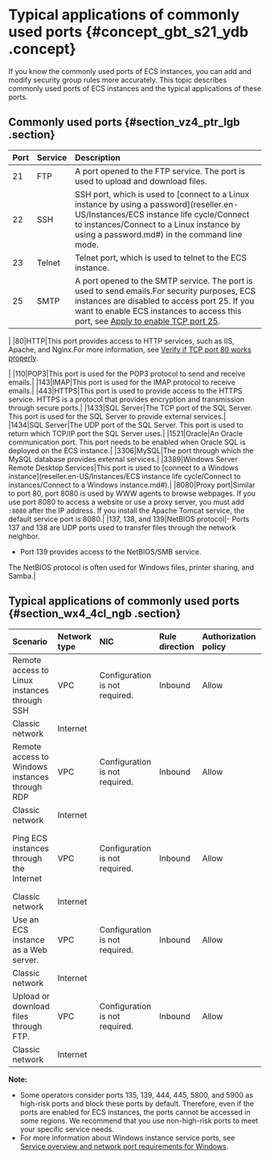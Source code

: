 # Typical applications of commonly used ports {#concept_gbt_s21_ydb .concept}

If you know the commonly used ports of ECS instances, you can add and modify security group rules more accurately. This topic describes commonly used ports of ECS instances and the typical applications of these ports.

## Commonly used ports {#section_vz4_ptr_lgb .section}

|Port|Service|Description|
|:---|:------|:----------|
|21|FTP|A port opened to the FTP service. The port is used to upload and download files.|
|22|SSH|SSH port, which is used to [connect to a Linux instance by using a password](reseller.en-US/Instances/ECS instance life cycle/Connect to instances/Connect to a Linux instance by using a password.md#) in the command line mode.|
|23|Telnet|Telnet port, which is used to telnet to the ECS instance.|
|25|SMTP|A port opened to the SMTP service. The port is used to send emails.For security purposes, ECS instances are disabled to access port 25. If you want to enable ECS instances to access this port, see [Apply to enable TCP port 25](https://partners-intl.aliyun.com/help/doc-detail/56130.htm).

|
|80|HTTP|This port provides access to HTTP services, such as IIS, Apache, and Nginx.For more information, see [Verify if TCP port 80 works properly](https://partners-intl.aliyun.com/help/faq-detail/59367.htm).

|
|110|POP3|This port is used for the POP3 protocol to send and receive emails.|
|143|IMAP|This port is used for the IMAP protocol to receive emails.|
|443|HTTPS|This port is used to provide access to the HTTPS service. HTTPS is a protocol that provides encryption and transmission through secure ports.|
|1433|SQL Server|The TCP port of the SQL Server. This port is used for the SQL Server to provide external services.|
|1434|SQL Server|The UDP port of the SQL Server. This port is used to return which TCP/IP port the SQL Server uses.|
|1521|Oracle|An Oracle communication port. This port needs to be enabled when Oracle SQL is deployed on the ECS instance.|
|3306|MySQL|The port through which the MySQL database provides external services.|
|3389|Windows Server Remote Desktop Services|This port is used to [connect to a Windows instance](reseller.en-US/Instances/ECS instance life cycle/Connect to instances/Connect to a Windows instance.md#).|
|8080|Proxy port|Similar to port 80, port 8080 is used by WWW agents to browse webpages. If you use port 8080 to access a website or use a proxy server, you must add `:8080` after the IP address. If you install the Apache Tomcat service, the default service port is 8080.|
|137, 138, and 139|NetBIOS protocol|-   Ports 137 and 138 are UDP ports used to transfer files through the network neighbor.
-   Port 139 provides access to the NetBIOS/SMB service.

The NetBIOS protocol is often used for Windows files, printer sharing, and Samba.|

## Typical applications of commonly used ports {#section_wx4_4cl_ngb .section}

|Scenario|Network type|NIC|Rule direction|Authorization policy|Protocol type|Port range|Authorization type|Authorization object|Priority|
|:-------|:-----------|:--|:-------------|:-------------------|:------------|:---------|:-----------------|:-------------------|:-------|
|Remote access to Linux instances through SSH|VPC|Configuration is not required.|Inbound|Allow|SSH \(22\)|22/22|Address field access|0.0.0.0/0|1|
|Classic network|Internet|
|Remote access to Windows instances through RDP|VPC|Configuration is not required.|Inbound|Allow|RDP \(3389\)|3389/3389|Address field access|0.0.0.0/0|1|
|Classic network|Internet|
|Ping ECS instances through the Internet|VPC|Configuration is not required.|Inbound|Allow|ICMP|-1/-1|Address field access or security group access|Set this parameter according to the authorization type.|1|
|Classic network|Internet|
|Use an ECS instance as a Web server.|VPC|Configuration is not required.|Inbound|Allow|HTTP \(80\)|80/80|Address field access|0.0.0.0/0|1|
|Classic network|Internet|
|Upload or download files through FTP.|VPC|Configuration is not required.|Inbound|Allow|Custom TCP|20/21|Address field access|0.0.0.0/0|1|
|Classic network|Internet|

**Note:** 

-   Some operators consider ports 135, 139, 444, 445, 5800, and 5900 as high-risk ports and block these ports by default. Therefore, even if the ports are enabled for ECS instances, the ports cannot be accessed in some regions. We recommend that you use non-high-risk ports to meet your specific service needs.
-   For more information about Windows instance service ports, see [Service overview and network port requirements for Windows](https://support.microsoft.com/zh-cn/kb/832017).

